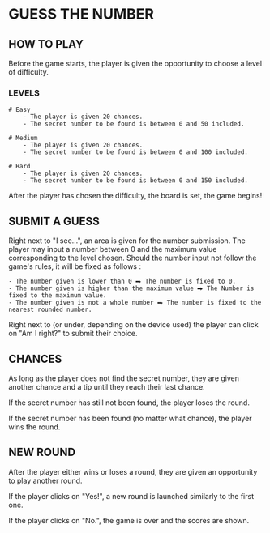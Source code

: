 # GUESS THE NUMBER

## HOW TO PLAY

Before the game starts, the player is given the opportunity to choose a level of difficulty.

### LEVELS

    # Easy
        - The player is given 20 chances.
        - The secret number to be found is between 0 and 50 included.

    # Medium
        - The player is given 20 chances.
        - The secret number to be found is between 0 and 100 included.

    # Hard
        - The player is given 20 chances.
        - The secret number to be found is between 0 and 150 included.

After the player has chosen the difficulty, the board is set, the game begins!

## SUBMIT A GUESS

Right next to "I see...", an area is given for the number submission.
The player may input a number between 0 and the maximum value corresponding to the level chosen.
Should the number input not follow the game's rules, it will be fixed as follows :

    - The number given is lower than 0 ⮕ The number is fixed to 0.
    - The number given is higher than the maximum value ⮕ The Number is fixed to the maximum value.
    - The number given is not a whole number ⮕ The number is fixed to the nearest rounded number.

Right next to (or under, depending on the device used) the player can click on "Am I right?" to submit their choice.

## CHANCES

As long as the player does not find the secret number, they are given another chance and a tip until they reach their last chance.

If the secret number has still not been found, the player loses the round.

If the secret number has been found (no matter what chance), the player wins the round.

## NEW ROUND

After the player either wins or loses a round, they are given an opportunity to play another round.

If the player clicks on "Yes!", a new round is launched similarly to the first one.

If the player clicks on "No.", the game is over and the scores are shown.
